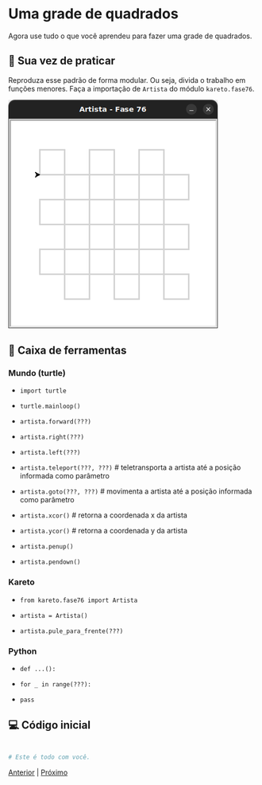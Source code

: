 # Uma grade de quadrados

Agora use tudo o que você aprendeu para fazer uma grade de quadrados.

## 🐝 Sua vez de praticar

Reproduza esse padrão de forma modular. Ou seja, divida o trabalho em funções menores.
Faça a importação de `Artista` do módulo `kareto.fase76`.

![Uma grade de quadrados](cenario_76.png "Uma grade de quadrados")


## 🧰 Caixa de ferramentas

### Mundo (turtle)
- `import turtle`

- `turtle.mainloop()`

- `artista.forward(???)`

- `artista.right(???)`

- `artista.left(???)`

- `artista.teleport(???, ???)` # teletransporta a artista até a posição informada como parâmetro

- `artista.goto(???, ???)` # movimenta a artista até a posição informada como parâmetro

- `artista.xcor()` # retorna a coordenada x da artista

- `artista.ycor()` # retorna a coordenada y da artista

- `artista.penup()`

- `artista.pendown()`

### Kareto
- `from kareto.fase76 import Artista`

- `artista = Artista()`

- `artista.pule_para_frente(???)`

### Python

- `def ...():`

- `for _ in range(???):`

- `pass`


## 💻 Código inicial

```python

# Este é todo com você.

```

[Anterior](../fase75/README.md) | [Próximo](../fase77/README.md)
